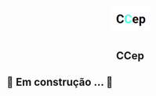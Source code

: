 <h1 align="center">
    <img alt="logo CCep" src="./assets/CCeplogo.png"  width="80px" >
    <h2 align="center">CCep</h2>
</h1>


## 🚧 Em construção ... 🚧